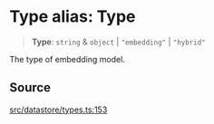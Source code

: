 # Type alias: Type

> **Type**: `string` & `object` \| `"embedding"` \| `"hybrid"`

The type of embedding model.

## Source

[src/datastore/types.ts:153](https://github.com/dexaai/llm-tools/blob/eeaf162/src/datastore/types.ts#L153)
